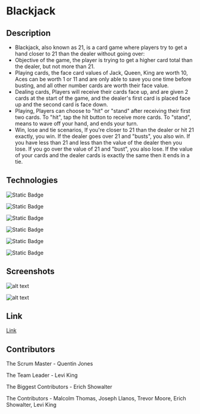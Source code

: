 # Blackjack

## Description

- Blackjack, also known as 21, is a card game where players try to get a hand closer to 21 than the dealer without going over: 
- Objective of the game, the player is trying to get a higher card total than the dealer, but not more than 21. 
- Playing cards, the face card values of Jack, Queen, King are worth 10, Aces can be worth 1 or 11 and are only able to save you one time before busting, and all other number cards are worth their face value. 
- Dealing cards, Players will receive their cards face up, and are given 2 cards at the start of the game, and the dealer's first card is placed face up and the second card is face down. 
- Playing, Players can choose to "hit" or "stand" after receiving their first two cards. To "hit", tap the hit button to receive more cards. To "stand", means to wave off your hand, and ends your turn.
- Win, lose and tie scenarios, If you're closer to 21 than the dealer or hit 21 exactly, you win. If the dealer goes over 21 and "busts", you also win. If you have less than 21 and less than the value of the dealer then you lose. If you go over the value of 21 and "bust", you also lose. If the value of your cards and the dealer cards is exactly the same then it ends in a tie.

## Technologies
![Static Badge](https://img.shields.io/badge/VSCode-0078D4?style=for-the-badge&logo=visual%20studio%20code&logoColor=white)

![Static Badge](https://img.shields.io/badge/Materialize-pink?logo=Materialize)

![Static Badge](https://img.shields.io/badge/JavaScript-323330?style=for-the-badge&logo=javascript&logoColor=F7DF1E)

![Static Badge](https://img.shields.io/badge/GitHub-100000?style=for-the-badge&logo=github&logoColor=white)

![Static Badge](https://img.shields.io/badge/Slack-4A154B?style=for-the-badge&logo=slack&logoColor=white)

![Static Badge](https://img.shields.io/badge/Zoom-2D8CFF?style=for-the-badge&logo=zoom&logoColor=white)

## Screenshots

![alt text](<../Markup screenshots/Screenshot 2024-12-17 121645.png>)

![alt text](<../Markup screenshots/Screenshot 2024-12-17 121724.png>)

## Link
[Link](https://leviking12.github.io/Blackjack-Project/)

## Contributors
The Scrum Master - Quentin Jones

The Team Leader - Levi King

The Biggest Contributors - Erich Showalter

The Contributors - Malcolm Thomas, Joseph Llanos, Trevor Moore, Erich Showalter, Levi King